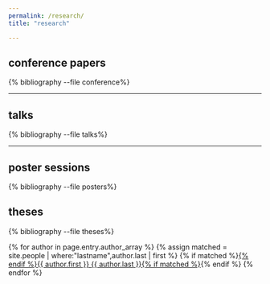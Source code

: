 ```yaml
---
permalink: /research/
title: "research"

---
```


## conference papers

{% bibliography --file conference%}


---

## talks

{% bibliography --file talks%}

---


## poster sessions

{% bibliography --file posters%}


## theses

{% bibliography --file theses%}




{% for author in page.entry.author_array %}
{% assign matched = site.people | where:"lastname",author.last | first %}
{% if matched %}<a href="{{ matched.url }}">{% endif %}{{ author.first }} {{ author.last }}{% if matched %}</a>{% endif %}
{% endfor %}

